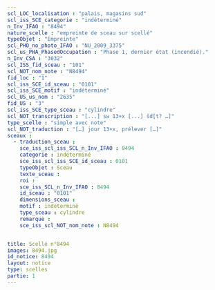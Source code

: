 ```yaml
---
scl_LOC_localisation : "palais, magasins sud"
scl_iss_SCE_categorie : "indéterminé"
n_Inv_IFAO : "8494"
nature_scelle : "empreinte de sceau sur scellé"
typeObjet : "Empreinte"
scl_PHO_no_photo_IFAO : "NU_2009_3375"
scl_us_PHA_PhasedOccupation : "Phase 1, dernier état (incendié)."
n_Inv_CSA : "3032"
scl_ISS_fid_sceau : "101"
scl_NOT_nom_note : "N8494"
fid_loc : "1"
scl_iss_SCE_id_sceau : "0101"
scl_iss_SCE_motif : "indéterminé"
scl_US_us_nom : "2635"
fid_US : "3"
scl_iss_SCE_type_sceau : "cylindre"
scl_NOT_transcription : "[...] sw 13+x [...] šd[t? …]"
type_scelle : "simple avec note"
scl_NOT_traduction : "[…] jour 13+x, prélever […]"
sceaux :
  - traduction_sceau : 
    sce_iss_scl_iss_SCL_n_Inv_IFAO : 8494
    categorie : indéterminé
    sce_iss_scl_iss_SCE_id_sceau : 0101
    typeObjet : Sceau
    texte_sceau : 
    roi : 
    sce_iss_SCL_n_Inv_IFAO : 8494
    id_sceau : "0101"
    dimensions_sceau : 
    motif : indéterminé
    type_sceau : cylindre
    remarque : 
    sce_iss_scl_NOT_nom_note : N8494


title: Scellé n°8494
images: 8494.jpg
id_notice: 8494
layout: notice
type: scelles
partie: 1
---
```

